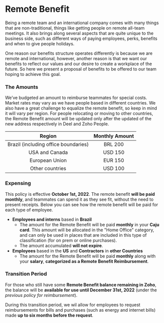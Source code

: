 # Remote Benefit

Being a remote team and an international company comes with many things that are non-traditional, things like getting people on remote all-team meetings. It also brings along several aspects that are quite unique to the business side, such as different ways of paying employees, perks, benefits and when to give people holidays.

One reason our benefits structure operates differently is because we are remote and international, however, another reason is that we want our benefits to reflect our values and our desire to create a workplace of the future. So here we present a proposal of benefits to be offered to our team hoping to achieve this goal.

### The Amounts

We’ve budgeted an amount to reimburse teammates for special costs. Market rates may vary as we have people based in different countries. We also have a great challenge to equalize the remote benefit, so keep in mind it will vary per region. For people relocating or moving to other countries, the Remote Benefit amount will be updated only after the updated of the new address respectively in Deel and Zoho People.

|                Region                | Monthly Amount |
| :----------------------------------: | :------------: |
| Brazil (including office boundaries) |     BRL 200    |
|            USA and Canada            |     USD 150    |
|            European Union            |     EUR 150    |
|            Other countries           |     USD 100    |

### Expensing

This policy is effective **October 1st, 2022**. The remote benefit **will be paid monthly**, and teammates can spend it as they see fit, without the need to present receipts. Below you can see how the remote benefit will be paid for each type of employee.

* **Employees and interns** based in **Brazil**
  * The amount for the Remote Benefit will be paid **monthly** in your **Caju card**. This amount will be allocated in the "Home Office" category, and can only be used in places that are included in this type of classification (for on prem or online purchases).
  * The amount accumulated **will not expire**.
* **Employees** based in the **US** and **Contractors** in **other Countries**
  * The amount for the Remote Benefit will be paid **monthly** along with your **salary**, **categorized as a Remote Benefit Reimbursement**.

### Transition Period

For those who still have some **Remote Benefit balance remaining in Zoho**, the balance will be **available for use until December 31st, 2022** (under the _previous policy for reimbursement_).

During this transition period, we wil allow for employees to request reimbursements for bills and purchases (such as energy and internet bills) made **up to six months before the request**.
